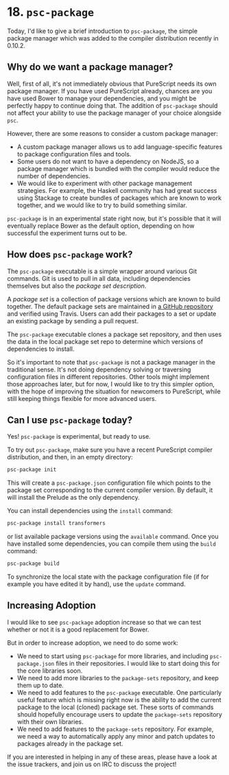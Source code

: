 # 18. `psc-package`

Today, I'd like to give a brief introduction to `psc-package`, the simple package manager which was added to the compiler distribution recently in 0.10.2.

## Why do we want a package manager?

Well, first of all, it's not immediately obvious that PureScript needs its own package manager. If you have used PureScript already, chances are you have used Bower to manage your dependencies, and you might be perfectly happy to continue doing that. The addition of `psc-package` should not affect your ability to use the package manager of your choice alongside `psc`.

However, there are some reasons to consider a custom package manager:

- A custom package manager allows us to add language-specific features to package configuration files and tools.
- Some users do not want to have a dependency on NodeJS, so a package manager which is bundled with the compiler would reduce the number of dependencies.
- We would like to experiment with other package management strategies. For example, the Haskell community has had great success using Stackage to create bundles of packages which are known to work together, and we would like to try to build something similar.

`psc-package` is in an experimental state right now, but it's possible that it will eventually replace Bower as the default option, depending on how successful the experiment turns out to be.

## How does `psc-package` work?

The `psc-package` executable is a simple wrapper around various Git commands. Git is used to pull in all data, including dependencies themselves but also the _package set description_.

A _package set_ is a collection of package versions which are known to build together. The default package sets are maintained in [a GitHub repository](https://github.com/purescript/package-sets) and verified using Travis. Users can add their packages to a set or update an existing package by sending a pull request.

The `psc-package` executable clones a package set repository, and then uses the data in the local package set repo to determine which versions of dependencies to install.

So it's important to note that `psc-package` is not a package manager in the traditional sense. It's not doing dependency solving or traversing configuration files in different repositories. Other tools might implement those approaches later, but for now, I would like to try this simpler option, with the hope of improving the situation for newcomers to PureScript, while still keeping things flexible for more advanced users.

## Can I use `psc-package` today?

Yes! `psc-package` is experimental, but ready to use.

To try out `psc-package`, make sure you have a recent PureScript compiler distribution, and then, in an empty directory:

```sh
psc-package init
```

This will create a `psc-package.json` configuration file which points to the package set corresponding to the current compiler version. By default, it will install the Prelude as the only dependency.

You can install dependencies using the `install` command:

```sh
psc-package install transformers
```

or list available package versions using the `available` command. Once you have installed some dependencies, you can compile them using the `build` command:

```sh
psc-package build
```

To synchronize the local state with the package configuration file (if for example you have edited it by hand), use the `update` command.

## Increasing Adoption

I would like to see `psc-package` adoption increase so that we can test whether or not it is a good replacement for Bower.

But in order to increase adoption, we need to do some work:

- We need to start using `psc-package` for more libraries, and including `psc-package.json` files in their repositories. I would like to start doing this for the core libraries soon.
- We need to add more libraries to the `package-sets` repository, and keep them up to date.
- We need to add features to the `psc-package` executable. One particularly useful feature which is missing right now is the ability to add the current package to the local (cloned) package set. These sorts of commands should hopefully encourage users to update the `package-sets` repository with their own libraries.
- We need to add features to the `package-sets` repository. For example, we need a way to automatically apply any minor and patch updates to packages already in the package set.

If you are interested in helping in any of these areas, please have a look at the issue trackers, and join us on IRC to discuss the project!
